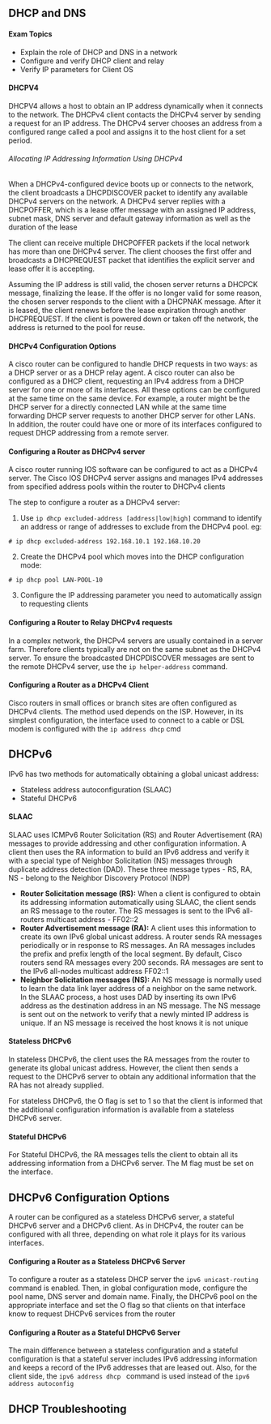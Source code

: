 ## DHCP and DNS

#### Exam Topics

- Explain the role of DHCP and DNS in a network 
- Configure and verify DHCP client and relay
- Verify IP parameters for Client OS

#### DHCPV4

DHCPV4 allows a host to obtain an IP address dynamically when it connects to the network. The DHCPv4 client contacts the DHCPv4 server by sending a request for an IP address. The DHCPv4 server chooses an address from a configured range called a pool and assigns it to the host client for a set period. 

###### Allocating IP Addressing Information Using DHCPv4

When a DHCPv4-configured device boots up or connects to the network, the client broadcasts a DHCPDISCOVER packet to identify any available DHCPv4 servers on the network. A DHCPv4 server replies with a DHCPOFFER, which is a lease offer message with an assigned IP address, subnet mask, DNS server and default gateway information as well as the duration of the lease

The client can receive multiple DHCPOFFER packets if the local network has more than one DHCPv4 server. The client chooses the first offer and broadcasts a DHCPREQUEST packet that identifies the explicit server and lease offer it is accepting.

Assuming the IP address is still valid, the chosen server returns a DHCPCK message, finalizing the lease. If the offer is no longer valid for some reason, the chosen server responds to the client with a DHCPNAK message. After it is leased, the client renews before the lease expiration through another DHCPREQUEST. If the client is powered down or taken off the network, the address is returned to the pool for reuse.

#### DHCPv4 Configuration Options

A cisco router can be configured to handle DHCP requests in two ways: as a DHCP server or as a DHCP relay agent. A cisco router can also be configured as a DHCP client, requesting an IPv4 address from a DHCP server for one or more of its interfaces. All these options can be configured at the same time on the same device. For example, a router might be the DHCP server for a directly connected LAN while at the same time forwarding DHCP server requests to another DHCP server for other LANs. In addition, the router could have one or more of its interfaces configured to request DHCP addressing from a remote server.

#### Configuring a Router as DHCPv4 server

A cisco router running IOS software can be configured to act as a DHCPv4 server. The Cisco IOS DHCPv4 server assigns and manages IPv4 addresses from specified address pools within the router to DHCPv4 clients

The step to configure a router as a DHCPv4 server:

1. Use ```ip dhcp excluded-address [address|low|high]``` command to identify an address or range of addresses to exclude from the DHCPv4 pool.
eg:
```
# ip dhcp excluded-address 192.168.10.1 192.168.10.20
```

2. Create the DHCPv4 pool which moves into the DHCP configuration mode:
```
# ip dhcp pool LAN-POOL-10
```

3. Configure the IP addressing parameter you need to automatically assign to requesting clients

#### Configuring a Router to Relay DHCPv4 requests

In a complex network, the DHCPv4 servers are usually contained in a server farm. Therefore clients typically are not on the same subnet as the DHCPv4 server. To ensure the broadcasted DHCPDISCOVER messages are sent to the remote DHCPv4 server, use the ```ip helper-address``` command.

#### Configuring a Router as a DHCPv4 Client 

Cisco routers in small offices or branch sites are often configured as DHCPv4 clients. The method used depends on the ISP. However, in its simplest configuration, the interface used to connect to a cable or DSL modem is configured with the ```ip address dhcp``` cmd 

## DHCPv6

IPv6 has two methods for automatically obtaining a global unicast address:
- Stateless address autoconfiguration (SLAAC)
- Stateful DHCPv6

#### SLAAC

SLAAC uses ICMPv6 Router Solicitation (RS) and Router Advertisement (RA) messages to provide addressing and other configuration information. A client then uses the RA information to build an IPv6 address and verify it with a special type of Neighbor Solicitation (NS) messages through duplicate address detection (DAD).
These three message types -  RS, RA, NS - belong to the Neighbor Discovery Protocol (NDP)

- **Router Solicitation message (RS):** When a client is configured to obtain its addressing information automatically using SLAAC, the client sends an RS message to the router. The RS messages is sent to the IPv6 all-routers multicast address - FF02::2
- **Router Advertisement message (RA):** A client uses this information to create its own IPv6 global unicast address. A router sends RA messages periodically or in response to RS messages. An RA messages includes the prefix and prefix length of the local segment. By default, Cisco routers send RA messages every 200 seconds. RA messages are sent to the IPv6 all-nodes multicast address FF02::1
- **Neighbor Solicitation messages (NS):** An NS message is normally used to learn the data link layer address of a neighbor on the same network. In the SLAAC process, a host uses DAD by inserting its own IPv6 address as the destination address in an NS message. The NS message is sent out on the network to verify that a newly minted IP address is unique. If an NS message is received the host knows it is not unique

#### Stateless DHCPv6

In stateless DHCPv6, the client uses the RA messages from the router to generate its global unicast address. However, the client then sends a request to the DHCPv6 server to obtain any additional information that the RA has not already supplied. 

For stateless DHCPv6, the O flag is set to 1 so that the client is informed that the additional configuration information is available from a stateless DHCPv6 server. 

#### Stateful DHCPv6

For Stateful DHCPv6, the RA messages tells the client to obtain all its addressing information from a DHCPv6 server. The M flag must be set on the interface.

## DHCPv6 Configuration Options

 A router can be configured as a stateless DHCPv6 server, a stateful DHCPv6 server and a DHCPv6 client. As in DHCPv4, the router can be configured with all three, depending on what role it plays for its various interfaces.

#### Configuring a Router as a Stateless DHCPv6 Server

To configure a router as a stateless DHCP server the ```ipv6 unicast-routing``` command is enabled. Then, in global configuration mode, configure the pool name, DNS server and domain name. Finally, the DHCPv6 pool on the appropriate interface and set the O flag so that clients on that interface know to request DHCPv6 services from the router

#### Configuring a Router as a Stateful DHCPv6 Server

The main difference between a stateless configuration and a stateful configuration is that a stateful server includes IPv6 addressing information and keeps a record of the IPv6 addresses that are leased out. Also, for the client side, the ```ipv6 address dhcp ``` command is used instead of the ```ipv6 address autoconfig```

## DHCP Troubleshooting






